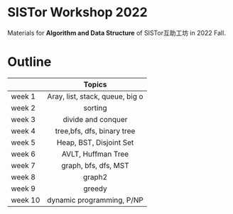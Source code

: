 # SISTor Workshop 2022
Materials for **Algorithm and Data Structure** of SISTor互助工坊 in 2022 Fall.

# Outline
|        |             Topics              |
| ------ | :-----------------------------: |
| week 1 | Aray, list, stack, queue, big o |
| week 2 |             sorting             |
| week 3 |       divide and conquer        |
| week 4 |   tree,bfs, dfs, binary tree    |
| week 5 |     Heap, BST, Disjoint Set     |
| week 6 |        AVLT, Huffman Tree       |
| week 7 |        graph, bfs, dfs, MST     |
| week 8 |              graph2             |
| week 9 |              greedy             |
| week 10|     dynamic programming, P/NP   |
